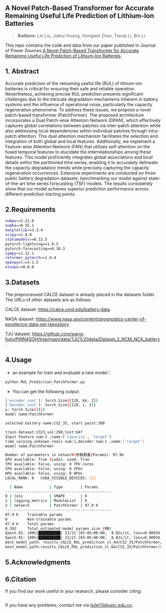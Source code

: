 ## A Novel Patch-Based Transformer for Accurate Remaining Useful Life Prediction of Lithium-Ion Batteries
> **Authors:**
Lei Liu, Jiahui Huang, Hongwei Zhao, Tianqi Li, Bin Li.

This repo contains the code and data from our paper published in Journal of Power Sources [A Novel Patch-Based Transformer for Accurate Remaining Useful Life Prediction of Lithium-Ion Batteries](url:).

## 1. Abstract

Accurate prediction of the remaining useful life (RUL) of lithium-ion batteries is critical for ensuring their safe and reliable operation. Nevertheless, achieving precise RUL prediction presents significant challenges due to the intricate degradation mechanisms inherent in battery systems and the influence of operational noise, particularly the capacity regeneration phenomena. To address these issues, we propose a novel patch-based transformer (PatchFormer). The proposed architecture incorporates a Dual Patch-wise Attention Network (DPAN), which effectively captures global correlations between patches via inter-patch attention while also addressing local dependencies within individual patches through intra-patch attention. This dual attention mechanism facilitates the selection and integration of both global and local features. Additionally, we implement a Feature-wise Attention Network (FAN) that utilizes self-attention on the fused temporal features to elucidate the interrelationships among these features. This model proficiently integrates global associations and local details within the partitioned time series, enabling it to accurately delineate the capacity degradation trends while precisely capturing the capacity regeneration occurrences. Extensive experiments are conducted on three public battery degradation datasets, benchmarking our model against state-of-the-art time series forecasting (TSF) models. The results consistently show that our model achieves superior prediction performance across different prediction starting points.

## 2.Requirements

```bash
numpy==1.21.6
numba==0.55.1
matplotlib==3.3.4
scipy==1.8.0
statsmodels==0.13.5
pytorch-lightning==1.9.5
pytorch-forecasting==0.10.3
sympy==1.12.1
reformer_pytorch==1.4.4
openpyxl==3.1.5
einops==0.8.0
```

## 3.Datasets

The preprocessed CALCE dataset is already placed in the datasets folder. The URLs of other datasets are as follows:

CALCE dataset: https://calce.umd.edu/battery-data.

NASA dataset: https://www.nasa.gov/content/prognostics-center-of-excellence-data-set-repository.

TJU dataset: https://github.com/wang-fujin/PINN4SOH/tree/main/data/TJU%20data/Dataset_3_NCM_NCA_battery.


## 4.Usage

- an example for train and evaluate a new model：

```bash
python RUL_Prediction_PatchFormer.py
```

- You can get the following output:

```bash
['encoder_cont']: torch.Size([128, 64, 2])
['decoder_cont']: torch.Size([128, 1, 2])
y: torch.Size([1])
model name:PatchFormer

selected battery name:CS2_35, start point:300

train dataset:2323,val:290,test:647
Input Feature num:2 ,name:['Capacity', 'target']
time_varying_unknown_reals num:1,decoder num:1 ,name:['target']
model name:PatchFormer

Number of parameters in network(参数数量(Params): 97.9k
GPU available: True (cuda), used: True
TPU available: False, using: 0 TPU cores
IPU available: False, using: 0 IPUs
HPU available: False, using: 0 HPUs
LOCAL_RANK: 0 - CUDA_VISIBLE_DEVICES: [2]

  | Name            | Type        | Params
------------------------------------------------
0 | loss            | SMAPE       | 0     
1 | logging_metrics | ModuleList  | 0     
2 | network         | PatchFormer | 97.9 K
------------------------------------------------
97.9 K    Trainable params
0         Non-trainable params
97.9 K    Total params
0.392     Total estimated model params size (MB)
Epoch 81: 100%|██████████| 21/21 [03:05<00:00,  8.82s/it, loss=0.00934, train_loss_step=0.00956, val_loss=0.0101, train_loss_epoch=0.00916]
Epoch 81: 100%|██████████| 21/21 [03:05<00:00,  8.82s/it, loss=0.00934, train_loss_step=0.00956, val_loss=0.0101, train_loss_epoch=0.00916]
best_model_path: results_CALCE_RUL_prediction_sl_64/CS2_35/PatchFormer/SP300/PatchFormerNetModel_2024-11-02 03-48-31/PatchFormerNetModel/checkpoints/epoch=81-step=1312.ckpt
best_model_path:results_CALCE_RUL_prediction_sl_64/CS2_35/PatchFormer/SP300/PatchFormerNetModel_2024-11-02 03-48-31/PatchFormerNetModel/checkpoints/epoch=81-step=1312.ckpt <_io.TextIOWrapper name='results_CALCE_RUL_prediction_sl_64/CS2_35/PatchFormer/SP300/PatchFormerNetModel_2024-11-02 03-48-31/log_Feas_2_2_in_l_64_out_l_1_Pcap.txt' mode='w' encoding='UTF-8'>
```


## 5.Acknowledgments



## 6.Citation

If you find our work useful in your research, please consider citing:

```latex

```

If you have any problems, contact me via liulei13@ustc.edu.cn.
